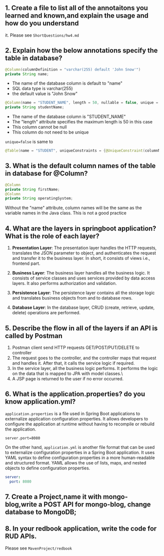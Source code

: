 ## 1. Create a file to list all of the annotaitons you learned and known,and explain the usage and how do you understand

it.
Please see `ShortQuestions/hw4.md`

## 2. Explain how the below annotations specify the table in database?

```java
@Column(columnDefinition = "varchar(255) default 'John Snow'")
private String name;
```

* The name of the database column is default to "name"
* SQL data type is varchar(255)
* the default value is "John Snow"

```java
@Column(name = "STUDENT_NAME", length = 50, nullable = false, unique = false)
private String studentName;
```

* The name of the database column is "STUDENT_NAME"
* The "length" attribute specifies the maximum length is 50 in this case
* This column cannot be null
* This column do not need to be unique

`unique=false` is same to

```java
@Table(name = "STUDENT", uniqueConstraints = {@UniqueConstraint(columnNames = {"STUDENT_NAME"})})
```

## 3. What is the default column names of the table in database for @Column?

```java
@Column
private String firstName;
@Column
private String operatingSystem;
```

Without the "name" attribute, column names will be the same as the variable names in the Java class. This is not a good
practice

## 4. What are the layers in springboot application? What is the role of each layer?

1. **Presentation Layer**: The presentation layer handles the HTTP requests, translates the JSON parameter to object,
   and authenticates the request and transfer it to the business layer. In short, it consists of views i.e., frontend
   part.

2. **Business Layer**: The business layer handles all the business logic. It consists of service classes and uses
   services provided by data access layers. It also performs authorization and validation.

3. **Persistence Layer**: The persistence layer contains all the storage logic and translates business objects from and
   to database rows.

4. **Database Layer**: In the database layer, CRUD (create, retrieve, update, delete) operations are performed.

## 5. Describe the flow in all of the layers if an API is called by Postman
1. Postman client send HTTP requests GET/POST/PUT/DELETE to controller
2. The request goes to the controller, and the controller maps that request and handles it. After that, it calls the service logic if required.
3. In the service layer, all the business logic performs. It performs the logic on the data that is mapped to JPA with model classes.\
4. A JSP page is returned to the user if no error occurred.

## 6. What is the application.properties? do you know application.yml?
`application.properties` is a file used in Spring Boot applications to externalize application configuration properties. It allows developers to configure the application at runtime without having to recompile or rebuild the application.
```properties
server.port=8080
```

On the other hand, `application.yml` is another file format that can be used to externalize configuration properties in a Spring Boot application. It uses YAML syntax to define configuration properties in a more human-readable and structured format. YAML allows the use of lists, maps, and nested objects to define configuration properties.
```yaml
server:
  port: 8080
```

## 7. Create a Project,name it with mongo-blog,write a POST API for mongo-blog, change database to MongoDB;


## 8. In your redbook application, write the code for RUD APIs.
Please see `MavenProject/redbook`